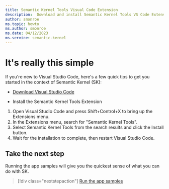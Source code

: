 ```yaml
---
title: Semantic Kernel Tools Visual Code Extension
description:  Download and install Semantic Kernel Tools VS Code Extension
author: smonroe
ms.topic: howto
ms.author: smonroe
ms.date: 04/12/2023
ms.service: semantic-kernel
---
```

# It's really this simple

If you're new to Visual Studio Code, here's a few quick tips to get you started in the context of Semantic Kernel (SK):

* [Download Visual Studio Code](https://code.visualstudio.com/)

* Install the Semantic Kernel Tools Extension
1. Open Visual Studio Code and press Shift+Control+X to bring up the Extensions menu.
2. In the Extensions menu, search for "Semantic Kernel Tools".
3. Select Semantic Kernel Tools from the search results and click the Install button.
4. Wait for the installation to complete, then restart Visual Studio Code.

## Take the next step

Running the app samples will give you the quickest sense of what you can do with SK. 

> [!div class="nextstepaction"]
> [Run the app samples](/semantic-kernel/samples)
